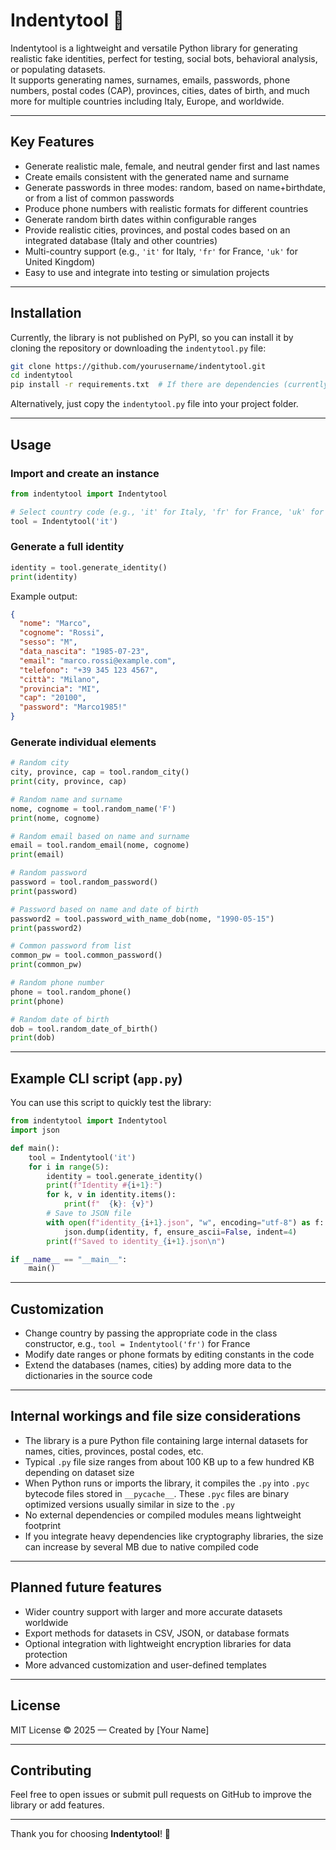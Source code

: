 # Indentytool 🧠

Indentytool is a lightweight and versatile Python library for generating realistic fake identities, perfect for testing, social bots, behavioral analysis, or populating datasets.  
It supports generating names, surnames, emails, passwords, phone numbers, postal codes (CAP), provinces, cities, dates of birth, and much more for multiple countries including Italy, Europe, and worldwide.

---

## Key Features

- Generate realistic male, female, and neutral gender first and last names  
- Create emails consistent with the generated name and surname  
- Generate passwords in three modes: random, based on name+birthdate, or from a list of common passwords  
- Produce phone numbers with realistic formats for different countries  
- Generate random birth dates within configurable ranges  
- Provide realistic cities, provinces, and postal codes based on an integrated database (Italy and other countries)  
- Multi-country support (e.g., `'it'` for Italy, `'fr'` for France, `'uk'` for United Kingdom)  
- Easy to use and integrate into testing or simulation projects

---

## Installation

Currently, the library is not published on PyPI, so you can install it by cloning the repository or downloading the `indentytool.py` file:

```bash
git clone https://github.com/yourusername/indentytool.git
cd indentytool
pip install -r requirements.txt  # If there are dependencies (currently none)
```

Alternatively, just copy the `indentytool.py` file into your project folder.

---

## Usage

### Import and create an instance

```python
from indentytool import Indentytool

# Select country code (e.g., 'it' for Italy, 'fr' for France, 'uk' for United Kingdom)
tool = Indentytool('it')
```

### Generate a full identity

```python
identity = tool.generate_identity()
print(identity)
```

Example output:

```json
{
  "nome": "Marco",
  "cognome": "Rossi",
  "sesso": "M",
  "data_nascita": "1985-07-23",
  "email": "marco.rossi@example.com",
  "telefono": "+39 345 123 4567",
  "città": "Milano",
  "provincia": "MI",
  "cap": "20100",
  "password": "Marco1985!"
}
```

### Generate individual elements

```python
# Random city
city, province, cap = tool.random_city()
print(city, province, cap)

# Random name and surname
nome, cognome = tool.random_name('F')
print(nome, cognome)

# Random email based on name and surname
email = tool.random_email(nome, cognome)
print(email)

# Random password
password = tool.random_password()
print(password)

# Password based on name and date of birth
password2 = tool.password_with_name_dob(nome, "1990-05-15")
print(password2)

# Common password from list
common_pw = tool.common_password()
print(common_pw)

# Random phone number
phone = tool.random_phone()
print(phone)

# Random date of birth
dob = tool.random_date_of_birth()
print(dob)
```

---

## Example CLI script (`app.py`)

You can use this script to quickly test the library:

```python
from indentytool import Indentytool
import json

def main():
    tool = Indentytool('it')
    for i in range(5):
        identity = tool.generate_identity()
        print(f"Identity #{i+1}:")
        for k, v in identity.items():
            print(f"  {k}: {v}")
        # Save to JSON file
        with open(f"identity_{i+1}.json", "w", encoding="utf-8") as f:
            json.dump(identity, f, ensure_ascii=False, indent=4)
        print(f"Saved to identity_{i+1}.json\n")

if __name__ == "__main__":
    main()
```

---

## Customization

- Change country by passing the appropriate code in the class constructor, e.g., `tool = Indentytool('fr')` for France  
- Modify date ranges or phone formats by editing constants in the code  
- Extend the databases (names, cities) by adding more data to the dictionaries in the source code

---

## Internal workings and file size considerations

- The library is a pure Python file containing large internal datasets for names, cities, provinces, postal codes, etc.  
- Typical `.py` file size ranges from about 100 KB up to a few hundred KB depending on dataset size  
- When Python runs or imports the library, it compiles the `.py` into `.pyc` bytecode files stored in `__pycache__`. These `.pyc` files are binary optimized versions usually similar in size to the `.py`  
- No external dependencies or compiled modules means lightweight footprint  
- If you integrate heavy dependencies like cryptography libraries, the size can increase by several MB due to native compiled code

---

## Planned future features

- Wider country support with larger and more accurate datasets worldwide  
- Export methods for datasets in CSV, JSON, or database formats  
- Optional integration with lightweight encryption libraries for data protection  
- More advanced customization and user-defined templates

---

## License

MIT License © 2025 — Created by [Your Name]

---

## Contributing

Feel free to open issues or submit pull requests on GitHub to improve the library or add features.

---

Thank you for choosing **Indentytool**! 🧠
